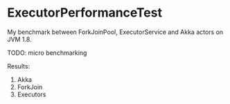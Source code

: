 # ExecutorPerformanceTest

My benchmark between ForkJoinPool, ExecutorService and Akka actors on JVM 1.8.

TODO: micro benchmarking

Results:

1. Akka
2. ForkJoin
3. Executors
